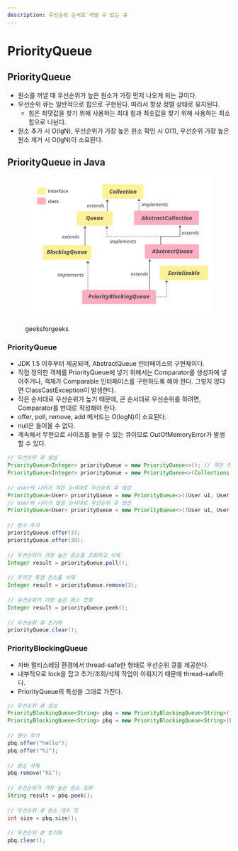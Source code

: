 ```yaml
---
description: 우선순위 순서로 꺼낼 수 있는 큐
---
```


# PriorityQueue

## PriorityQueue

* 원소를 꺼낼 때 우선순위가 높은 원소가 가장 먼저 나오게 되는 큐이다.
* 우선순위 큐는 일반적으로 힙으로 구현된다. 따라서 항상 정렬 상태로 유지된다.
  * 힙은 최댓값을 찾기 위해 사용하는 최대 힙과 최솟값을 찾기 위해 사용하는 최소 힙으로 나뉜다.
* 원소 추가 시 O(lgN), 우선순위가 가장 높은 원소 확인 시 O(1), 우선순위 가장 높은 원소 제거 시 O(lgN)이 소요된다.

## PriorityQueue in Java

<figure><img src="../../.gitbook/assets/image (39) (1).png" alt=""><figcaption><p>geeksforgeeks</p></figcaption></figure>

### PriorityQueue

* JDK 1.5 이후부터 제공되며, AbstractQueue 인터페이스의 구현체이다.
* 직접 정의한 객체를 PriorityQueue에 넣기 위해서는 Comparator를 생성자에 넣어주거나, 객체가 Comparable 인터페이스를 구현하도록 해야 한다. 그렇지 않다면 ClassCastException이 발생한다.
* 작은 순서대로 우선순위가 높기 때문에, 큰 순서대로 우선순위를 하려면, Comparator를 반대로 작성해야 한다.
* offer, poll, remove, add 메서드는 O(logN)이 소요된다.
* null은 들어올 수 없다.
* 계속해서 무한으로 사이즈를 늘릴 수 있는 큐이므로 OutOfMemoryError가 발생할 수 있다.

```java
// 우선순위 큐 생성
PriorityQueue<Integer> priorityQueue = new PriorityQueue<>(); // 작은 숫자가 먼저 나온다.
PriorityQueue<Integer> priorityQueue = new PriorityQueue<>(Collections.reverseOrder()); // 큰 숫자가 먼저 나온다.

// user의 나이가 적은 순서대로 우선순위 큐 생성
PriorityQueue<User> priorityQueue = new PriorityQueue<>((User u1, User u2) -> u1.getAge() > u2.getAge() ? 1 : -1);
// user의 나이가 많은 순서대로 우선순위 큐 생성
PriorityQueue<User> priorityQueue = new PriorityQueue<>((User u1, User u2) -> u1.getAge() < u2.getAge() ? 1 : -1);

// 원소 추가
priorityQueue.offer(3);
priorityQueue.offer(30);

// 우선순위가 가장 높은 원소를 조회하고 삭제
Integer result = priorityQueue.poll();

// 주어진 특정 원소를 삭제
Integer result = priorityQueue.remove(3);

// 우선순위가 가장 높은 원소 조회
Integer result = priorityQueue.peek();

// 우선순위 큐 초기화
priorityQueue.clear();
```

### PriorityBlockingQueue

* 자바 멀티스레딩 환경에서 thread-safe한 형태로 우선순위 큐를 제공한다.
* 내부적으로 lock을 잡고 추가/조회/삭제 작업이 이뤄지기 때문에 thread-safe하다.
* PriorityQueue의 특성을 그대로 가진다.

```java
// 우선순위 큐 생성
PriorityBlockingQueue<String> pbq = new PriorityBlockingQueue<String>();
PriorityBlockingQueue<String> pbq = new PriorityBlockingQueue<String>(List.of("a", "b"));

// 원소 추가
pbq.offer("hello");
pbq.offer("hi");

// 원소 삭제
pbq.remove("hi");

// 우선순위가 가장 높은 원소 조회
String result = pbq.peek();

// 우선순위 큐 원소 개수 조
int size = pbq.size();

// 우선순위 큐 초기화
pbq.clear();
```

